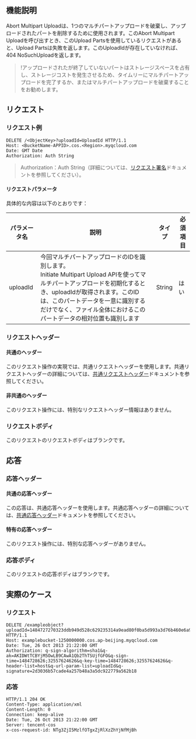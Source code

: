 ## 機能説明
Abort Multipart Uploadは、1つのマルチパートアップロードを破棄し、アップロードされたパートを削除するために使用されます。このAbort Multipart Uploadを呼び出すとき、このUpload Partsを使用しているリクエストがあると、Upload Partsは失敗を返します。このUploadIdが存在していなければ、404 NoSuchUploadを返します。

>!アップロードされたが終了していないパートはストレージスペースを占有し、ストレージコストを発生させるため、タイムリーにマルチパートアップロードを完了するか、またはマルチパートアップロードを破棄することをお勧めします。

## リクエスト

### リクエスト例
```shell
DELETE /<ObjectKey>?uploadId=UploadId HTTP/1.1
Host: <BucketName-APPID>.cos.<Region>.myqcloud.com
Date: GMT Date
Authorization: Auth String
```

> Authorization：Auth String（詳細については、[リクエスト署名](https://intl.cloud.tencent.com/document/product/436/7778)ドキュメントを参照してください）。

#### リクエストパラメータ

具体的な内容は以下のとおりです：

|パラメータ名|説明|タイプ |必須項目|
|---|---|---|---|
|uploadId|今回マルチパートアップロードのIDを識別します。<br>Initiate Multipart Upload APIを使ってマルチパートアップロードを初期化するとき、uploadIdが取得されます。このIDは、このパートデータを一意に識別するだけでなく、ファイル全体におけるこのパートデータの相対位置も識別します |String|はい|

### リクエストヘッダー

#### 共通のヘッダー
このリクエスト操作の実現では、共通リクエストヘッダーを使用します。共通リクエストヘッダーの詳細については、[共通リクエストヘッダー](https://cloud.tencent.com/document/product/436/7728)ドキュメントを参照してください。

#### 非共通のヘッダー
このリクエスト操作には、特別なリクエストヘッダー情報はありません。


### リクエストボディ
このリクエストのリクエストボディはブランクです。

## 応答

### 応答ヘッダー
#### 共通の応答ヘッダー 
この応答は、共通応答ヘッダーを使用します。共通応答ヘッダーの詳細については、[共通応答ヘッダー](https://cloud.tencent.com/document/product/436/7729)ドキュメントを参照してください。
#### 特有の応答ヘッダー
このリクエスト操作には、特別な応答ヘッダーがありません。


### 応答ボディ
このリクエストの応答ボディはブランクです。


## 実際のケース

### リクエスト
```shell
DELETE /exampleobject?uploadId=1484727270323ddb949d528c629235314a9ead80f0ba5d993a3d76b460e6a9cceb9633b08e HTTP/1.1
Host: examplebucket-1250000000.cos.ap-beijing.myqcloud.com
Date: Tue, 26 Oct 2013 21:22:00 GMT
Authorization: q-sign-algorithm=sha1&q-ak=AKIDWtTCBYjM5OwLB9CAwA1Qb2ThTSUjfGFO&q-sign-time=1484728626;32557624626&q-key-time=1484728626;32557624626&q-header-list=host&q-url-param-list=uploadId&q-signature=2d3036b57cade4a257b48a3a5dc922779a562b18
```

### 応答
```shell
HTTP/1.1 204 OK
Content-Type: application/xml
Content-Length: 0
Connection: keep-alive
Date: Tue, 26 Oct 2013 21:22:00 GMT
Server: tencent-cos
x-cos-request-id: NTg3ZjI5MzlfOTgxZjRlXzZhYjNfMjBh
```

